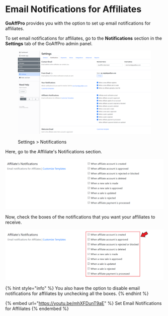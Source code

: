 # Email Notifications for Affiliates

**GoAffPro** provides you with the option to set up email notifications for affiliates.

To set email notifications for affiliates, go to the **Notifications** section in the **Settings** tab of the GoAffPro admin panel.

<figure><img src="../../.gitbook/assets/image (3511).png" alt=""><figcaption><p>Settings > Notifications</p></figcaption></figure>

Here, go to the Affiliate's Notifications section.

![Affiliate Notifications](<../../.gitbook/assets/image (2687).png>)

Now, check the boxes of the notifications that you want your affiliates to receive.

![Check the notification boxes](<../../.gitbook/assets/Annotation 2020-04-27 131140.png>)

{% hint style="info" %}
You also have the option to disable email notifications for affiliates by unchecking all the boxes.
{% endhint %}

{% embed url="https://youtu.be/mhXFDunT9aE" %}
Set Email Notifications for Affiliates
{% endembed %}
